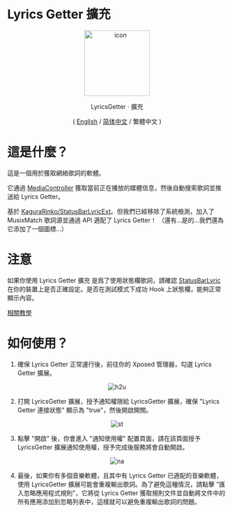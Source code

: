 # Lyrics Getter 擴充

<div align="center">
<!-- <img src="https://github.com/VictorModi/LyricsGetterExt/edit/main/icon.svg" alt="icon" width="500"> -->
<img src="https://raw.githubusercontent.com/VictorModi/Lyrics-Getter-Ext/main/icon.svg" alt="icon" width="150">
<p>LyricsGetter · 擴充</p>

( [English](https://github.com/VictorModi/LyricsGetterExt/blob/main/README.md) / [简体中文](https://github.com/VictorModi/LyricsGetterExt/blob/main/docs/README_zh-CN.md) / 繁體中文 )
</div>


# 這是什麼？
這是一個用於獲取網絡歌詞的軟體。

它通過 [MediaController](https://developer.android.google.cn/reference/android/media/session/MediaController) 獲取當前正在播放的媒體信息，然後自動搜索歌詞並推送給 Lyrics Getter。

基於 [KaguraRinko/StatusBarLyricExt](https://github.com/KaguraRinko/StatusBarLyricExt)。但我們已經移除了系統檢測，加入了 MusixMatch 歌詞源並通過 API 適配了 Lyrics Getter！
（還有...是的...我們還為它添加了一個圖標...）
# 注意

如果你使用 Lyrics Getter 擴充 是爲了使用狀態欄歌詞，請確認 [StatusBarLyric](https://github.com/Block-Network/StatusBarLyric) 在你的裝置上是否正確設定。是否在測試模式下成功 Hook 上狀態欄，能夠正常顯示內容。

[相關教學](https://blog.xiaowine.cc/posts/8e64/)

# 如何使用？
1. 確保 Lyrics Getter 正常運行後，前往你的 Xposed 管理器，勾選 Lyrics Getter 擴展。

<div style="display: flex; justify-content: center;">
<img src="https://raw.githubusercontent.com/VictorModi/Lyrics-Getter-Ext/main/img/how2use.jpg" alt="h2u">
</div>

2. 打開 LyricsGetter 擴展，授予通知權限給 LyricsGetter 擴展，確保 "Lyrics Getter 連接狀態" 顯示為 "true"，然後開啟開關。

<div style="display: flex; justify-content: center;">
<img src="https://raw.githubusercontent.com/VictorModi/Lyrics-Getter-Ext/main/img/statusTrue.jpg" alt="st">
</div>

3. 點擊 "開啟" 後，你會進入 "通知使用權" 配置頁面，請在該頁面授予 LyricsGetter 擴展通知使用權，授予完成後服務將會自動開啟。

<div style="display: flex; justify-content: center;">
<img src="https://raw.githubusercontent.com/VictorModi/Lyrics-Getter-Ext/main/img/notificationAccess.jpg" alt="na">
</div>

4. 最後，如果你有多個音樂軟體，且其中有 Lyrics Getter 已適配的音樂軟體，使用 LyricsGetter 擴展可能會重複輸出歌詞。為了避免這種情況，請點擊 "匯入忽略應用程式規則"，它將從 Lyrics Getter 獲取規則文件並自動將文件中的所有應用添加到忽略列表中，這樣就可以避免重複輸出歌詞的問題。
